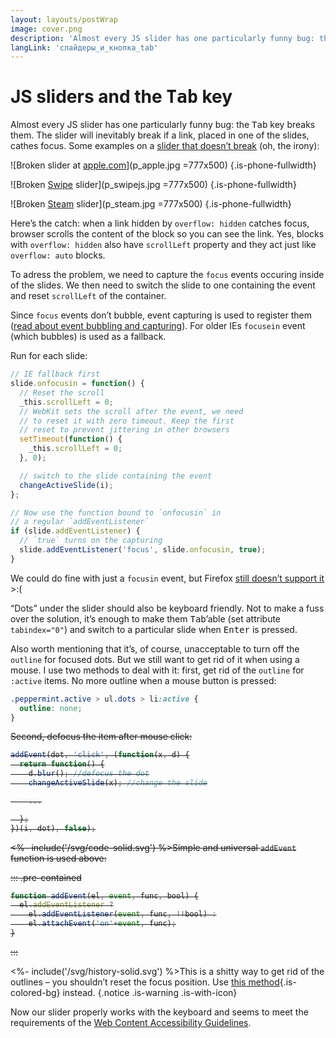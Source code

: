 ```yaml
---
layout: layouts/postWrap
image: cover.png
description: 'Almost every JS slider has one particularly funny bug: the Tab key breaks them.'
langLink: 'слайдеры_и_кнопка_tab'
---
```


<link rel="stylesheet" href="/css/peppermint.suggested.css">

<div class="text">

# JS sliders and the <kbd>Tab</kbd> key

Almost every JS slider has one particularly funny bug: the <kbd>Tab</kbd> key breaks them. The slider will inevitably break if a link, placed in one of the slides, cathes focus. Some examples on a [slider that doesn’t break](/en/Peppermint_touch_slider/) (oh, the irony):

</div>

<div class="demo is-fullwidth is-light is-small-padding">
  <div class="text peppermint js-peppermint">

![Broken slider at [apple.com](https://apple.com)](p_apple.jpg =777x500)
{.is-phone-fullwidth}

![Broken [Swipe](http://swipejs.com) slider](p_swipejs.jpg =777x500)
{.is-phone-fullwidth}

![Broken [Steam](https://store.steampowered.com) slider](p_steam.jpg =777x500)
{.is-phone-fullwidth}

  </div>
  <div class="js-dots">
  </div>
</div>

<script src="/js/peppermint.min.js"></script>

<script>
  Peppermint(document.querySelector('.js-peppermint'), {
    dots: true,
    slideshow: true,
    slideshowInterval: 7000,
    stopSlideshowAfterInteraction: true,
    dotsContainer: document.querySelector('.js-dots')
  });
</script>

<div class="text">

Here’s the catch: when a link hidden by `overflow: hidden` catches focus, browser scrolls the content of the block so you can see the link. Yes, blocks with `overflow: hidden` also have `scrollLeft` property and they act just like `overflow: auto` blocks.

To adress the problem, we need to capture the `focus` events occuring inside of the slides. We then need to switch the slide to one containing the event and reset `scrollLeft` of the container.

Since `focus` events don’t bubble, event capturing is used to register them ([read about event bubbling and capturing](http://www.quirksmode.org/js/events_order.html)). For older IEs `focusein` event (which bubbles) is used as a fallback.

Run for each slide:

```js
// IE fallback first
slide.onfocusin = function() {
  // Reset the scroll
  _this.scrollLeft = 0;
  // WebKit sets the scroll after the event, we need
  // to reset it with zero timeout. Keep the first
  // reset to prevent jittering in other browsers
  setTimeout(function() {
    _this.scrollLeft = 0;
  }, 0);

  // switch to the slide containing the event
  changeActiveSlide(i);
};

// Now use the function bound to `onfocusin` in
// a regular `addEventListener`
if (slide.addEventListener) {
  // `true` turns on the capturing
  slide.addEventListener('focus', slide.onfocusin, true);
}
```

We could do fine with just a `focusin` event, but Firefox [still doesn’t support it](https://bugzilla.mozilla.org/show_bug.cgi?id=687787) >:(

“Dots” under the slider should also be keyboard friendly. Not to make a fuss over the solution, it’s enough to make them <kbd>Tab</kbd>&rsquo;able (set attribute `tabindex="0"`) and switch to a particular slide when <kbd>Enter</kbd> is pressed.

Also worth mentioning that it’s, of course, unacceptable to turn off the `outline` for focused dots. But we still want to get rid of it when using a mouse. I use two methods to deal with it: first, get rid of the `outline` for `:active` items. No more outline when a mouse button is pressed:

```css
.peppermint.active > ul.dots > li:active {
  outline: none;
}
```

<del class="deleted-block">

Second, defocus the item after mouse click:

```js
addEvent(dot, 'click', (function(x, d) {
  return function() {
    d.blur(); //defocus the dot
    changeActiveSlide(x); //change the slide

    ...

  };
})(i, dot), false);
```

<div class="text-container notice is-with-big-icon font-size is-smaller block is-mb">

<%- include('/svg/code-solid.svg') %>Simple and universal `addEvent` function is used above:

::: .pre-contained
```js
function addEvent(el, event, func, bool) {
  el.addEventListener ?
    el.addEventListener(event, func, !!bool) :
    el.attachEvent('on'+event, func);
}
```
:::

</div>
</del>

<%- include('/svg/history-solid.svg') %>This is a shitty way to get rid of the outlines – you shouldn’t reset the focus position. Use [this method](https://github.com/wilddeer/focus-fix){.is-colored-bg} instead.
{.notice .is-warning .is-with-icon}

Now our slider properly works with the keyboard and seems to meet the requirements of the [Web Content Accessibility Guidelines](http://www.w3.org/TR/WCAG20/).

</div>
